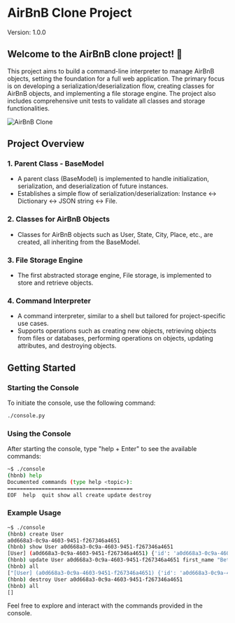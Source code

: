 # AirBnB Clone Project 
Version: 1.0.0

## Welcome to the AirBnB clone project! 👋

This project aims to build a command-line interpreter to manage AirBnB objects, setting the foundation for a full web application. The primary focus is on developing a serialization/deserialization flow, creating classes for AirBnB objects, and implementing a file storage engine. The project also includes comprehensive unit tests to validate all classes and storage functionalities.

![AirBnB Clone](https://s3.amazonaws.com/alx-intranet.hbtn.io/uploads/medias/2018/6/815046647d23428a14ca.png)

## Project Overview

### 1. Parent Class - BaseModel
- A parent class (BaseModel) is implemented to handle initialization, serialization, and deserialization of future instances.
- Establishes a simple flow of serialization/deserialization: Instance <-> Dictionary <-> JSON string <-> File.

### 2. Classes for AirBnB Objects
- Classes for AirBnB objects such as User, State, City, Place, etc., are created, all inheriting from the BaseModel.

### 3. File Storage Engine
- The first abstracted storage engine, File storage, is implemented to store and retrieve objects.

### 4. Command Interpreter
- A command interpreter, similar to a shell but tailored for project-specific use cases.
- Supports operations such as creating new objects, retrieving objects from files or databases, performing operations on objects, updating attributes, and destroying objects.

## Getting Started

### Starting the Console
To initiate the console, use the following command:

```bash
./console.py
```

### Using the Console
After starting the console, type "help + Enter" to see the available commands:

```bash
~$ ./console
(hbnb) help
Documented commands (type help <topic>):
========================================
EOF  help  quit show all create update destroy
```

### Example Usage
```bash
~$ ./console
(hbnb) create User
a0d668a3-0c9a-4603-9451-f267346a4651
(hbnb) show User a0d668a3-0c9a-4603-9451-f267346a4651
[User] (a0d668a3-0c9a-4603-9451-f267346a4651) {'id': 'a0d668a3-0c9a-4603-9451-f267346a4651', 'created_at': datetime.datetime(2024, 2, 11, 12, 0, 26, 219046), 'updated_at': datetime.datetime(2024, 2, 11, 12, 0, 26, 220339)}
(hbnb) update User a0d668a3-0c9a-4603-9451-f267346a4651 first_name "Betty"
(hbnb) all
["[User] (a0d668a3-0c9a-4603-9451-f267346a4651) {'id': 'a0d668a3-0c9a-4603-9451-f267346a4651', 'created_at': datetime.datetime(2024, 2, 11, 12, 0, 26, 219046), 'updated_at': datetime.datetime(2024, 2, 11, 12, 0, 26, 220339), 'first_name': 'Betty'}"]
(hbnb) destroy User a0d668a3-0c9a-4603-9451-f267346a4651
(hbnb) all
[]
```

Feel free to explore and interact with the commands provided in the console.
